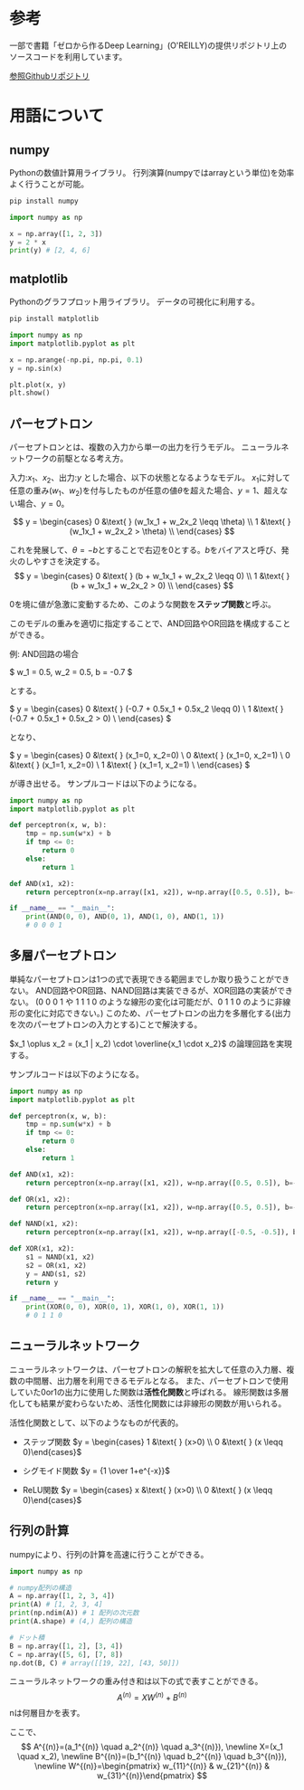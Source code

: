 <script async src="https://cdn.jsdelivr.net/npm/mathjax@3/es5/tex-chtml.js" id="MathJax-script"></script>

# 参考

一部で書籍「ゼロから作るDeep Learning」(O'REILLY)の提供リポジトリ上のソースコードを利用しています。

[参照Githubリポジトリ](https://github.com/oreilly-japan/deep-learning-from-scratch)

# 用語について

## numpy

Pythonの数値計算用ライブラリ。
行列演算(numpyではarrayという単位)を効率よく行うことが可能。

```bash
pip install numpy
```

```python
import numpy as np

x = np.array([1, 2, 3])
y = 2 * x
print(y) # [2, 4, 6]
```

## matplotlib

Pythonのグラフプロット用ライブラリ。
データの可視化に利用する。

```bash
pip install matplotlib
```

```python
import numpy as np
import matplotlib.pyplot as plt

x = np.arange(-np.pi, np.pi, 0.1)
y = np.sin(x)

plt.plot(x, y)
plt.show()
```

## パーセプトロン

パーセプトロンとは、複数の入力から単一の出力を行うモデル。
ニューラルネットワークの前駆となる考え方。

入力:$x_1$、$x_2$、出力:$y$ とした場合、以下の状態となるようなモデル。
$x_1$に対して任意の重み($w_1$、$w_2$)を付与したものが任意の値$\theta$を超えた場合、$y=1$、超えない場合、$y=0$。

$$
y = \begin{cases}
0 &\text{ } (w_1x_1 + w_2x_2 \leqq \theta) \\
1 &\text{ } (w_1x_1 + w_2x_2 > \theta) \\
\end{cases}
$$

これを発展して、$\theta=-b$とすることで右辺を$0$とする。$b$をバイアスと呼び、発火のしやすさを決定する。
$$
y = \begin{cases}
0 &\text{ } (b + w_1x_1 + w_2x_2 \leqq 0) \\
1 &\text{ } (b + w_1x_1 + w_2x_2 > 0) \\
\end{cases}
$$

0を境に値が急激に変動するため、このような関数を**ステップ関数**と呼ぶ。

このモデルの重みを適切に指定することで、AND回路やOR回路を構成することができる。

例: AND回路の場合

$
w_1 = 0.5, w_2 = 0.5, b = -0.7
$

とする。

$
y = \begin{cases}
0 &\text{ } (-0.7 + 0.5x_1 + 0.5x_2 \leqq 0) \\
1 &\text{ } (-0.7 + 0.5x_1 + 0.5x_2 > 0) \\
\end{cases}
$

となり、

$
y = \begin{cases}
0 &\text{ } (x_1=0, x_2=0) \\
0 &\text{ } (x_1=0, x_2=1) \\
0 &\text{ } (x_1=1, x_2=0) \\
1 &\text{ } (x_1=1, x_2=1) \\
\end{cases}
$

が導き出せる。
サンプルコードは以下のようになる。

```python
import numpy as np
import matplotlib.pyplot as plt

def perceptron(x, w, b):
    tmp = np.sum(w*x) + b
    if tmp <= 0:
        return 0
    else:
        return 1

def AND(x1, x2):
    return perceptron(x=np.array([x1, x2]), w=np.array([0.5, 0.5]), b=-0.7)

if __name__ == "__main__":
    print(AND(0, 0), AND(0, 1), AND(1, 0), AND(1, 1))
    # 0 0 0 1
```

## 多層パーセプトロン

単純なパーセプトロンは1つの式で表現できる範囲までしか取り扱うことができない。
AND回路やOR回路、NAND回路は実装できるが、XOR回路の実装ができない。
(0 0 0 1 や 1 1 1 0 のような線形の変化は可能だが、0 1 1 0 のように非線形の変化に対応できない。)
このため、パーセプトロンの出力を多層化する(出力を次のパーセプトロンの入力とする)ことで解決する。

$x_1 \oplus x_2 = (x_1 | x_2) \cdot \overline{x_1 \cdot x_2}$ の論理回路を実現する。

サンプルコードは以下のようになる。

```python
import numpy as np
import matplotlib.pyplot as plt

def perceptron(x, w, b):
    tmp = np.sum(w*x) + b
    if tmp <= 0:
        return 0
    else:
        return 1

def AND(x1, x2):
    return perceptron(x=np.array([x1, x2]), w=np.array([0.5, 0.5]), b=-0.7)

def OR(x1, x2):
    return perceptron(x=np.array([x1, x2]), w=np.array([0.5, 0.5]), b=-0.2)

def NAND(x1, x2):
    return perceptron(x=np.array([x1, x2]), w=np.array([-0.5, -0.5]), b=0.7)

def XOR(x1, x2):
    s1 = NAND(x1, x2)
    s2 = OR(x1, x2)
    y = AND(s1, s2)
    return y

if __name__ == "__main__":
    print(XOR(0, 0), XOR(0, 1), XOR(1, 0), XOR(1, 1))
    # 0 1 1 0
```

## ニューラルネットワーク

ニューラルネットワークは、パーセプトロンの解釈を拡大して任意の入力層、複数の中間層、出力層を利用できるモデルとなる。
また、パーセプトロンで使用していた0or1の出力に使用した関数は**活性化関数**と呼ばれる。
線形関数は多層化しても結果が変わらないため、活性化関数には非線形の関数が用いられる。

活性化関数として、以下のようなものが代表的。

* ステップ関数
   $y = \begin{cases} 1 &\text{ } (x>0) \\ 0 &\text{ } (x \leqq 0)\end{cases}$

* シグモイド関数
   $y = {1 \over 1+e^{-x}}$

* ReLU関数
   $y = \begin{cases} x &\text{ } (x>0) \\ 0 &\text{ } (x \leqq 0)\end{cases}$

## 行列の計算

numpyにより、行列の計算を高速に行うことができる。

```python
import numpy as np

# numpy配列の構造
A = np.array([1, 2, 3, 4])
print(A) # [1, 2, 3, 4]
print(np.ndim(A)) # 1 配列の次元数
print(A.shape) # (4,) 配列の構造

# ドット積
B = np.array([1, 2], [3, 4])
C = np.array([5, 6], [7, 8])
np.dot(B, C) # array([[19, 22], [43, 50]])
```

ニューラルネットワークの重み付き和は以下の式で表すことができる。
$$
A^{(n)} = XW^{(n)} + B^{(n)}
$$
nは何層目かを表す。

ここで、
$$
A^{(n)}=(a_1^{(n)} \quad a_2^{(n)} \quad a_3^{(n)}), \newline
X=(x_1 \quad x_2), \newline
B^{(n)}=(b_1^{(n)} \quad b_2^{(n)} \quad b_3^{(n)}), \newline
W^{(n)}=\begin{pmatrix} w_{11}^{(n)} & w_{21}^{(n)} & w_{31}^{(n)}\end{pmatrix}
$$
